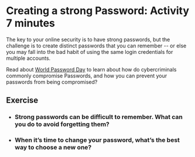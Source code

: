 # Creating a strong Password: Activity 7 minutes

The key to your online security is to have strong passwords, but the challenge is to create distinct passwords that you can remember -- or else you may fall into the bad habit of using the same login credentials for multiple accounts.

Read about [World Password Day](https://www.fortinet.com/blog/industry-trends/ensuring-strong-cyber-hygiene-on-world-password-day) to learn about how do cybercriminals commonly compromise Passwords, and how you can prevent your passwords from being compromised? 

## Exercise
* ### Strong passwords can be difficult to remember. What can you do to avoid forgetting them?
* ### When it’s time to change your password, what’s the best way to choose a new one?

